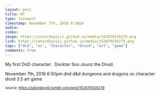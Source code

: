 ```yaml
---
layout: post
title: NT
type: tainment
timestamp: November 7th, 2016 6:50pm
audio: 
video: 
image: https://saturdayxiii.github.io/media/152879526279.png
link: https://saturdayxiii.github.io/media/152879526279.png
tags: ["dnd", "oc", "character", "druid", "art", "game"]
comments: true
---
```


My first DnD character: 
Docktar Soo Jounz the Druid.
 
  <div id="footer">
      <span id="timestamp"> November 7th, 2016 6:50pm </span>
        <span class="tag">dnd</span>
  <span class="tag">d&amp;d</span>
  <span class="tag">dungeons and dragons</span>
  <span class="tag">oc</span>
  <span class="tag">character</span>
  <span class="tag">druid</span>
  <span class="tag">3.5</span>
  <span class="tag">art</span>
  <span class="tag">game</span>
  
  </body>
        </html>
        
<small>source: https://saturdayxiii.tumblr.com/post/152879526279</small>